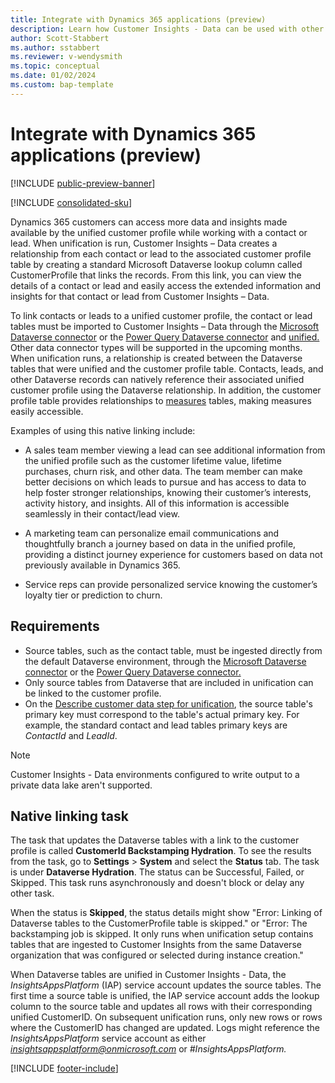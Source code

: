 ```yaml
---
title: Integrate with Dynamics 365 applications (preview)
description: Learn how Customer Insights - Data can be used with other Dynamics 365 applications
author: Scott-Stabbert
ms.author: sstabbert
ms.reviewer: v-wendysmith
ms.topic: conceptual
ms.date: 01/02/2024
ms.custom: bap-template
---
```


# Integrate with Dynamics 365 applications (preview)

[!INCLUDE [public-preview-banner](includes/public-preview-banner.md)]

[!INCLUDE [consolidated-sku](./includes/consolidated-sku.md)]

Dynamics 365 customers can access more data and insights made available by the unified customer profile while working with a contact or lead. When unification is run, Customer Insights – Data creates a relationship from each contact or lead to the associated customer profile table by creating a standard Microsoft Dataverse lookup column called CustomerProfile that links the records. From this link, you can view the details of a contact or lead and easily access the extended information and insights for that contact or lead from Customer Insights – Data.

To link contacts or leads to a unified customer profile, the contact or lead tables must be imported to Customer Insights – Data through the [Microsoft Dataverse connector](connect-dataverse.md) or the [Power Query Dataverse connector](connect-power-query.md) and [unified.](data-unification.md) Other data connector types will be supported in the upcoming months. When unification runs, a relationship is created between the Dataverse tables that were unified and the customer profile table. Contacts, leads, and other Dataverse records can natively reference their associated unified customer profile using the Dataverse relationship. In addition, the customer profile table provides relationships to [measures](measures.md) tables, making measures easily accessible.

Examples of using this native linking include:

- A sales team member viewing a lead can see additional information from the unified profile such as the customer lifetime value, lifetime purchases, churn risk, and other data. The team member can make better decisions on which leads to pursue and has access to data to help foster stronger relationships, knowing their customer’s interests, activity history, and insights. All of this information is accessible seamlessly in their contact/lead view.

- A marketing team can personalize email communications and thoughtfully branch a journey based on data in the unified profile, providing a distinct journey experience for customers based on data not previously available in Dynamics 365.

- Service reps can provide personalized service knowing the customer’s loyalty tier or prediction to churn.

## Requirements

- Source tables, such as the contact table, must be ingested directly from the default Dataverse environment, through the [Microsoft Dataverse connector](connect-dataverse.md) or the [Power Query Dataverse connector.](connect-power-query.md)
- Only source tables from Dataverse that are included in unification can be linked to the customer profile.
- On the [Describe customer data step for unification](data-unification-map-tables.md), the source table's primary key must correspond to the table's actual primary key. For example, the standard contact and lead tables primary keys are *ContactId* and *LeadId*.

> [!NOTE]
> Customer Insights - Data environments configured to write output to a private data lake aren't supported.

## Native linking task

The task that updates the Dataverse tables with a link to the customer profile is called **CustomerId Backstamping Hydration**. To see the results from the task, go to **Settings** > **System** and select the **Status** tab. The task is under **Dataverse Hydration**. The status can be Successful, Failed, or Skipped. This task runs asynchronously and doesn't block or delay any other task.

When the status is **Skipped**, the status details might show "Error: Linking of Dataverse tables to the CustomerProfile table is skipped." or "Error: The backstamping job is skipped. It only runs when unification setup contains tables that are ingested to Customer Insights from the same Dataverse organization that was configured or selected during instance creation."

When Dataverse tables are unified in Customer Insights - Data, the *InsightsAppsPlatform* (IAP) service account updates the source tables. The first time a source table is unified, the IAP service account adds the lookup column to the source table and updates all rows with their corresponding unified CustomerID. On subsequent unification runs, only new rows or rows where the CustomerID has changed are updated. Logs might reference the *InsightsAppsPlatform* service account as either *insightsappsplatform@onmicrosoft.com* or *#InsightsAppsPlatform.*

[!INCLUDE [footer-include](includes/footer-banner.md)]

